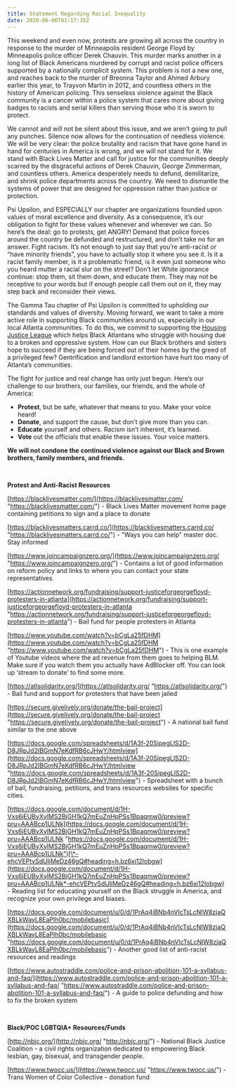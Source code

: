 ```yaml
---
title: Statement Regarding Racial Inequality
date: 2020-06-06T01:17:35Z
---
```


This weekend and even now, protests are growing all across the country in response to the murder of Minneapolis resident George Floyd by Minneapolis police officer Derek Chauvin. This murder marks another in a long list of Black Americans murdered by corrupt and racist police officers supported by a nationally complicit system. This problem is not a new one, and reaches back to the murder of Breonna Taylor and Ahmed Arbury earlier this year, to Trayvon Martin in 2012, and countless others in the history of American policing. This senseless violence against the Black community is a cancer within a police system that cares more about giving badges to racists and serial killers than serving those who it is sworn to protect.

We cannot and will not be silent about this issue, and we aren’t going to pull any punches. Silence now allows for the continuation of needless violence. We will be very clear: the police brutality and racism that have gone hand in hand for centuries in America is wrong, and we will not stand for it. We stand with Black Lives Matter and call for justice for the communities deeply scarred by the disgraceful actions of Derek Chauvin, George Zimmerman, and countless others. America desperately needs to defund, demilitarize, and shrink police departments across the country. We need to dismantle the systems of power that are designed for oppression rather than justice or protection.

Psi Upsilon, and ESPECIALLY our chapter are organizations founded upon values of moral excellence and diversity. As a consequence, it’s our obligation to fight for these values whenever and wherever we can. So here’s the deal: go to protests, get ANGRY! Demand that police forces around the country be defunded and restructured, and don’t take no for an answer. Fight racism. It’s not enough to just say that you’re anti-racist or “have minority friends”, you have to actually stop it where you see it. Is it a racist family member, is it a problematic friend, is it even just someone who you heard mutter a racial slur on the street? Don’t let White ignorance continue: stop them, sit them down, and educate them. They may not be receptive to your words but if enough people call them out on it, they may step back and reconsider their views.

The Gamma Tau chapter of Psi Upsilon is committed to upholding our standards and values of diversity. Moving forward, we want to take a more active role in supporting Black communities around us, especially in our local Atlanta communities. To do this, we commit to supporting the [Housing Justice League](https://www.housingjusticeleague.org/) which helps Black Atlantans who struggle with housing due to a broken and oppressive system. How can our Black brothers and sisters hope to succeed if they are being forced out of their homes by the greed of a privileged few? Gentrification and landlord extortion have hurt too many of Atlanta’s communities.

The fight for justice and real change has only just begun. Here’s our challenge to our brothers, our families, our friends, and the whole of America:

- **Protest**, but be safe, whatever that means to you. Make your voice heard!
- **Donate**, and support the cause, but don’t give more than you can.
- **Educate** yourself and others. Racism isn’t inherent, it’s learned.
- **Vote** out the officials that enable these issues. Your voice matters.

**We will not condone the continued violence against our Black and Brown brothers, family members, and friends.**

&nbsp;

**Protest and Anti-Racist Resources**

[https://blacklivesmatter.com/](https://blacklivesmatter.com/ "https://blacklivesmatter.com/") - Black Lives Matter movement home page containing petitions to sign and a place to donate

[https://blacklivesmatters.carrd.co/](https://blacklivesmatters.carrd.co/ "https://blacklivesmatters.carrd.co/") - "Ways you can help" master doc. Stay informed

[https://www.joincampaignzero.org/](https://www.joincampaignzero.org/ "https://www.joincampaignzero.org/") - Contains a lot of good information on reform policy and links to where you can contact your state representatives

[https://actionnetwork.org/fundraising/support-justiceforgeorgefloyd-protesters-in-atlanta](https://actionnetwork.org/fundraising/support-justiceforgeorgefloyd-protesters-in-atlanta "https://actionnetwork.org/fundraising/support-justiceforgeorgefloyd-protesters-in-atlanta") - Bail fund for people protesters in Atlanta

[https://www.youtube.com/watch?v=bCgLa25fDHM](https://www.youtube.com/watch?v=bCgLa25fDHM "https://www.youtube.com/watch?v=bCgLa25fDHM") - This is one example of Youtube videos where the ad revenue from them goes to helping BLM. Make sure if you watch them you actually have AdBlocker off. You can look up ‘stream to donate’ to find some more.

[https://atlsolidarity.org/](https://atlsolidarity.org/ "https://atlsolidarity.org/") - Bail fund and support for protesters that have been jailed

[https://secure.givelively.org/donate/the-bail-project](https://secure.givelively.org/donate/the-bail-project "https://secure.givelively.org/donate/the-bail-project") - A national bail fund similar to the one above

[https://docs.google.com/spreadsheets/d/1A3f-20SipegLlS2D-D8JRpJd2IBGmN7eKdfRB6cJHwY/htmlview](https://docs.google.com/spreadsheets/d/1A3f-20SipegLlS2D-D8JRpJd2IBGmN7eKdfRB6cJHwY/htmlview "https://docs.google.com/spreadsheets/d/1A3f-20SipegLlS2D-D8JRpJd2IBGmN7eKdfRB6cJHwY/htmlview") - Spreadsheet with a bunch of bail, fundraising, petitions, and trans resources websites for specific cities.

[https://docs.google.com/document/d/1H-Vxs6jEUByXylMS2BjGH1kQ7mEuZnHpPSs1Bpaqmw0/preview?pru=AAABcp1ULNk](https://docs.google.com/document/d/1H-Vxs6jEUByXylMS2BjGH1kQ7mEuZnHpPSs1Bpaqmw0/preview?pru=AAABcp1ULNk "https://docs.google.com/document/d/1H-Vxs6jEUByXylMS2BjGH1kQ7mEuZnHpPSs1Bpaqmw0/preview?pru=AAABcp1ULNk")[\*-ehcVEPtvSdUliMeDz46gQ#heading=h.bz6xi12lobgw](https://docs.google.com/document/d/1H-Vxs6jEUByXylMS2BjGH1kQ7mEuZnHpPSs1Bpaqmw0/preview?pru=AAABcp1ULNk*-ehcVEPtvSdUliMeDz46gQ#heading=h.bz6xi12lobgw) - Reading list for educating yourself on the Black struggle in America, and recognize your own privilege and biases.

[https://docs.google.com/document/u/0/d/1PrAq4iBNb4nVIcTsLcNlW8zjaQXBLkWayL8EaPlh0bc/mobilebasic](https://docs.google.com/document/u/0/d/1PrAq4iBNb4nVIcTsLcNlW8zjaQXBLkWayL8EaPlh0bc/mobilebasic "https://docs.google.com/document/u/0/d/1PrAq4iBNb4nVIcTsLcNlW8zjaQXBLkWayL8EaPlh0bc/mobilebasic") - Another good list of anti-racist resources and readings

[https://www.autostraddle.com/police-and-prison-abolition-101-a-syllabus-and-faq/](https://www.autostraddle.com/police-and-prison-abolition-101-a-syllabus-and-faq/ "https://www.autostraddle.com/police-and-prison-abolition-101-a-syllabus-and-faq/") - A guide to police defunding and how to fix the broken system

&nbsp;

**Black/POC LGBTQIA+ Resources/Funds**

[http://nbjc.org/](http://nbjc.org/ "http://nbjc.org/") - National Black Justice Coalition - a civil rights organization dedicated to empowering Black lesbian, gay, bisexual, and transgender people.

[https://www.twocc.us/](https://www.twocc.us/ "https://www.twocc.us/") - Trans Women of Color Collective - donation fund
